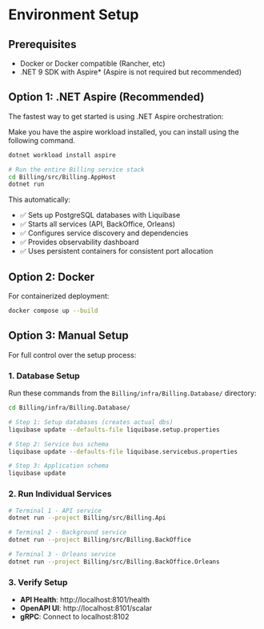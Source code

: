 # Environment Setup

## Prerequisites

-   Docker or Docker compatible (Rancher, etc)
-   .NET 9 SDK with Aspire\* (Aspire is not required but recommended)

## Option 1: .NET Aspire (Recommended)

The fastest way to get started is using .NET Aspire orchestration:

Make you have the aspire workload installed, you can install using the following command.

```bash
dotnet workload install aspire
```

```bash
# Run the entire Billing service stack
cd Billing/src/Billing.AppHost
dotnet run
```

This automatically:

-   ✅ Sets up PostgreSQL databases with Liquibase
-   ✅ Starts all services (API, BackOffice, Orleans)
-   ✅ Configures service discovery and dependencies
-   ✅ Provides observability dashboard
-   ✅ Uses persistent containers for consistent port allocation

## Option 2: Docker

For containerized deployment:

```bash
docker compose up --build
```

## Option 3: Manual Setup

For full control over the setup process:

### 1. Database Setup

Run these commands from the `Billing/infra/Billing.Database/` directory:

```bash
cd Billing/infra/Billing.Database/

# Step 1: Setup databases (creates actual dbs)
liquibase update --defaults-file liquibase.setup.properties

# Step 2: Service bus schema
liquibase update --defaults-file liquibase.servicebus.properties

# Step 3: Application schema
liquibase update
```

### 2. Run Individual Services

```bash
# Terminal 1 - API service
dotnet run --project Billing/src/Billing.Api

# Terminal 2 - Background service
dotnet run --project Billing/src/Billing.BackOffice

# Terminal 3 - Orleans service
dotnet run --project Billing/src/Billing.BackOffice.Orleans
```

### 3. Verify Setup

-   **API Health**: http://localhost:8101/health
-   **OpenAPI UI**: http://localhost:8101/scalar
-   **gRPC**: Connect to localhost:8102
